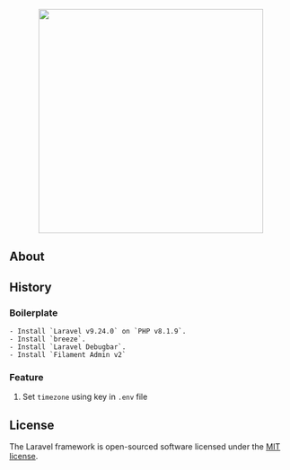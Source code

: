 <p align="center"><a href="https://laravel.com" target="_blank"><img src="https://raw.githubusercontent.com/laravel/art/master/logo-lockup/5%20SVG/2%20CMYK/1%20Full%20Color/laravel-logolockup-cmyk-red.svg" width="400"></a></p>

## About

## History

### Boilerplate

    - Install `Laravel v9.24.0` on `PHP v8.1.9`.
    - Install `breeze`.
    - Install `Laravel Debugbar`.
    - Install `Filament Admin v2`

### Feature

1. Set `timezone` using key in `.env` file

## License

The Laravel framework is open-sourced software licensed under the [MIT license](https://opensource.org/licenses/MIT).
